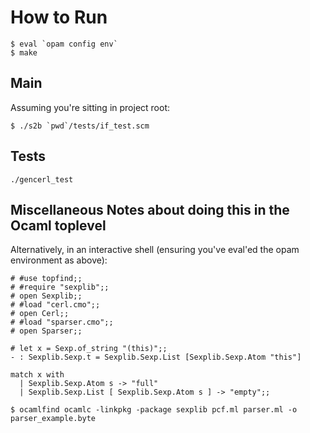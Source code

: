 
# How to Run
```
$ eval `opam config env`
$ make
```

## Main
Assuming you're sitting in project root:
```
$ ./s2b `pwd`/tests/if_test.scm
```

## Tests
```
./gencerl_test
```

## Miscellaneous Notes about doing this in the Ocaml toplevel
Alternatively, in an interactive shell (ensuring you've eval'ed the opam environment as above):
```
# #use topfind;;
# #require "sexplib";;
# open Sexplib;;
# #load "cerl.cmo";;
# open Cerl;;
# #load "sparser.cmo";;
# open Sparser;;

# let x = Sexp.of_string "(this)";;
- : Sexplib.Sexp.t = Sexplib.Sexp.List [Sexplib.Sexp.Atom "this"]

match x with 
  | Sexplib.Sexp.Atom s -> "full"
  | Sexplib.Sexp.List [ Sexplib.Sexp.Atom s ] -> "empty";;
```

```
$ ocamlfind ocamlc -linkpkg -package sexplib pcf.ml parser.ml -o parser_example.byte
```
